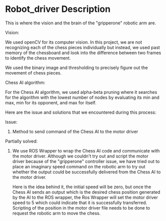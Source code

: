 # Robot_driver Description

This is where the vision and the brain of the "gripperone" robotic arm are. 

Vision:

We used openCV for its computer vision. In this project, we are not recognizing each of the chess pieces individually but instead, we used past memory of the chessboard and look into the difference between two frames to identify the chess movement. 

We used the binary image and thresholding to precisely figure out the movement of chess pieces. 

Chess AI algorithm:

For the Chess AI algorithm, we used alpha-beta pruning where it searches for the algorithm with the lowest number of nodes by evaluating its min and max, min for its opponent, and max for itself. 


Here are the issue and solutions that we encountered during this process:

Issue:

1. Method to send command of the Chess AI to the motor driver

Partially solved:

1. We use ROS Wrapper to wrap the Chess AI code and communicate with the motor driver. Although we couldn't try out and script the motor driver because of the "gripperone" controller issue, we have tried out to place an imaginary speed command on the robotic arm to try out whether the output could be successfully delivered from the Chess AI to the motor driver. 
	
	Here is the idea behind it, the initial speed will be zero, but once the Chess AI sends an output which is the desired chess position generated by the AI to the ROS wrapper, the Ros Wrapper will set the motor driver speed to 5 which could indicate that it is successfully transferred. Scripting of the position in the motor driver file needs to be done to request the robotic arm to move the chess. 
